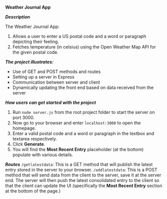 **Weather Journal App**

**_Description_**

The Weather Journal App:

1. Allows a user to enter a US postal code and a word or paragraph depicting their feeling.
2. Fetches temperature (in celsius) using the Open Weather Map API for the given postal code.

**_The project illustrates:_**

- Use of GET and POST methods and routes
- Setting up a server in Express
- Communication between server and client
- Dynamically updating the front end based on data received from the server

**_How users can get started with the project_**

1. Run `node server.js` from the root project folder to start the server on port 3000.
2. Now go to your browser and enter `localhost:3000` to open the homepage.
3. Enter a valid postal code and a word or paragraph in the textbox and textarea respectively. 
4. Click **Generate**.
5. You will find the **Most Recent Entry** placeholder (at the bottom) populate with various details.

***Routes***
`/getlatestdata`: This is a GET method that will publish the latest entry stored in the server to your browser.
`/addlatestdata`: This is a POST method that will send data from the client to the server, save it at the server end. The server will then push the latest consolidated entry to the client so that the client can update the UI (specifically the **Most Recent Entry** section at the bottom of the page.)

